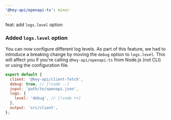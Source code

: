 ```yaml
---
'@hey-api/openapi-ts': minor
---
```


feat: add `logs.level` option

### Added `logs.level` option

You can now configure different log levels. As part of this feature, we had to introduce a breaking change by moving the `debug` option to `logs.level`. This will affect you if you're calling `@hey-api/openapi-ts` from Node.js (not CLI) or using the configuration file.

```js
export default {
  client: '@hey-api/client-fetch',
  debug: true, // [!code --]
  input: 'path/to/openapi.json',
  logs: {
    level: 'debug', // [!code ++]
  },
  output: 'src/client',
};
```
